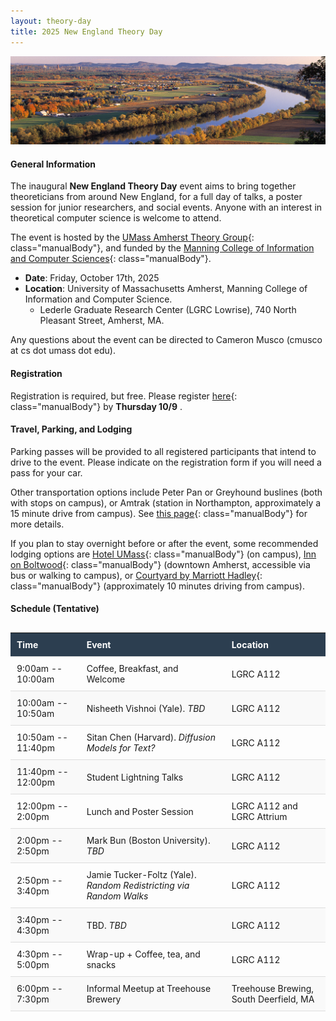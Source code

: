 ```yaml
---
layout: theory-day
title: 2025 New England Theory Day
---
```


<style>
a.manualBody {
  color: #1e90ff; /* Dodger Blue */
  text-decoration: none; /* optional: removes underline */
}

/* Hover state */
a.manualBody:hover {
  color: #0056b3; /* darker blue */
  text-decoration: underline; /* optional: underline on hover */
}
</style>

![ctriver](img/pioneervalleyCropped.jpg)

#### General Information

The inaugural **New England Theory Day** event aims to bring together theoreticians from around New England, for a full day of talks, a poster session for junior researchers, and social events. Anyone with an interest in theoretical computer science is welcome to attend.

The event is hosted by the [UMass Amherst Theory Group](https://theory.cs.umass.edu/){: class="manualBody"}, and funded by the [Manning College of Information and Computer Sciences](https://www.cics.umass.edu/){: class="manualBody"}.

* **Date**: Friday, October 17th, 2025
* **Location**: University of Massachusetts Amherst, Manning College of Information and Computer Science. 
  * Lederle Graduate Research Center (LGRC Lowrise), 740 North Pleasant Street, Amherst, MA.

Any questions about the event can be directed to Cameron Musco (cmusco at cs dot umass dot edu).


#### Registration

Registration is required, but free. Please register [here](https://docs.google.com/forms/d/e/1FAIpQLSekWt8YZW7afDNdB5Dn0FbdxfNA02x7DFdNOIbWMjH_FZ-nAw/viewform){: class="manualBody"} by **Thursday 10/9** .

#### Travel, Parking, and Lodging

Parking passes will be provided to all registered participants that intend to drive to the event. Please indicate on the registration form if you will need a pass for your car.

Other transportation options include Peter Pan or Greyhound buslines (both with  stops on campus), or Amtrak (station in Northampton, approximately a 15 minute drive from campus). See [this page](https://www.umass.edu/transportation/regional-transportation){: class="manualBody"} for more details.

If you plan to stay overnight before or after the event, some recommended lodging options are [Hotel UMass](http://www.hotelumass.com/){: class="manualBody"} (on campus), [Inn on Boltwood](https://www.innonboltwood.com/){: class="manualBody"} (downtown Amherst, accessible via bus or walking  to campus), or [Courtyard by Marriott Hadley](http://www.marriott.com/hotels/travel/bdlhd-courtyard-amherst-hadley/){: class="manualBody"} (approximately 10 minutes driving from campus).

#### Schedule (Tentative)

<style>
  table {
    border-collapse: collapse;
    width: 100%;
    margin: 30px auto;
  }
  thead {
    background-color: #2c3e50;
    color: white;
  }
  th, td {
    text-align: left;
    padding: 10px;
    border-bottom: 1px solid #ddd;
  }
  tbody tr:nth-child(even) {
    background-color: #f9f9f9;
  }
</style>

<table>
  <thead>
    <tr>
      <th>Time</th>
      <th>Event</th>
      <th>Location</th>
    </tr>
  </thead>
  <tbody>
    <tr>
      <td>9:00am -- 10:00am</td>
      <td>Coffee, Breakfast, and Welcome</td>
      <td>LGRC A112</td>
    </tr>
    <tr>
      <td>10:00am -- 10:50am</td>
      <td>Nisheeth Vishnoi (Yale). <i>TBD</i></td>
      <td>LGRC A112</td>
    </tr>
    <tr>
      <td>10:50am -- 11:40pm</td>
      <td>Sitan Chen (Harvard). <i>Diffusion Models for Text?</i></td>
      <td>LGRC A112</td>
    </tr>
    <tr>
      <td>11:40pm -- 12:00pm</td>
      <td>Student Lightning Talks</td>
      <td>LGRC A112</td>
    </tr>
    <tr>
      <td>12:00pm -- 2:00pm</td>
      <td>Lunch and Poster Session</td>
      <td>LGRC A112 and LGRC Attrium</td>
    </tr>
    <tr>
      <td>2:00pm -- 2:50pm</td>
      <td>Mark Bun (Boston University). <i>TBD</i></td>
      <td>LGRC A112</td>
    </tr>
    <tr>
      <td>2:50pm -- 3:40pm</td>
      <td>Jamie Tucker-Foltz (Yale). <i>Random Redistricting via Random Walks</i></td>
      <td>LGRC A112</td>
    </tr>
    <tr>
      <td>3:40pm -- 4:30pm</td>
      <td>TBD. <i>TBD</i></td>
      <td>LGRC A112</td>
    </tr>
    <tr>
      <td>4:30pm -- 5:00pm</td>
      <td>Wrap-up + Coffee, tea, and snacks</td>
      <td>LGRC A112</td>
    </tr>
    <tr>
      <td>6:00pm -- 7:30pm</td>
      <td>Informal Meetup at Treehouse Brewery</td>
      <td>Treehouse Brewing, South Deerfield, MA</td>
    </tr>
  </tbody>
</table>

<br>
